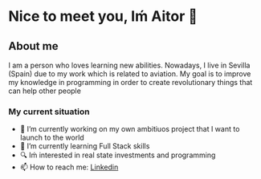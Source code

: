 # Nice to meet you, Iḿ Aitor 👋

## About me

I am a person who loves learning new abilities. Nowadays, I live in Sevilla (Spain) due to my work which is related to aviation. My goal is to improve my knowledge in programming in order to create revolutionary things that can help other people

### My current situation
- 🔭 I’m currently working on my own ambitiuos project that I want to launch to the world
- 🌱 I’m currently learning Full Stack skills
- :mag: Iḿ interested in real state investments and programming
- 📫 How to reach me: [Linkedin](https://www.linkedin.com/in/aitor-vico-l%C3%B3pez-4361a3222/)

<!--
**avicodelo/avicodelo** is a ✨ _special_ ✨ repository because its `README.md` (this file) appears on your GitHub profile.

Here are some ideas to get you started:

- 🔭 I’m currently working on ...
- 🌱 I’m currently learning ...
- 👯 I’m looking to collaborate on ...
- 🤔 I’m looking for help with ...
- 💬 Ask me about ...
- 📫 How to reach me: ...
- 😄 Pronouns: ...
- ⚡ Fun fact: ...
-->
